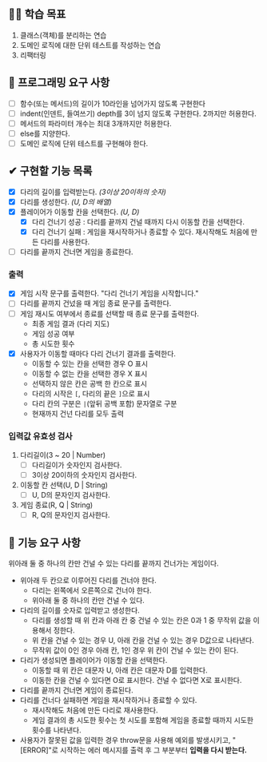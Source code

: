 ## 🐱‍🚀 학습 목표

1. 클래스(객체)를 분리하는 연습
2. 도메인 로직에 대한 단위 테스트를 작성하는 연습
3. 리팩터링

## 🎯 프로그래밍 요구 사항

- [ ] 함수(또는 메서드)의 길이가 10라인을 넘어가지 않도록 구현한다
- [ ] indent(인덴트, 들여쓰기) depth를 3이 넘지 않도록 구현한다. 2까지만 허용한다.
- [ ] 메서드의 파라미터 개수는 최대 3개까지만 허용한다.
- [ ] else를 지양한다.
- [ ] 도메인 로직에 단위 테스트를 구현해야 한다.

## ✔ 구현할 기능 목록

- [x] 다리의 길이를 입력받는다. _(3이상 20이하의 숫자)_
- [x] 다리를 생성한다. _(U, D의 배열)_
- [x] 플레이어가 이동할 칸을 선택한다. _(U, D)_
  - [x] 다리 건너기 성공 : 다리를 끝까지 건널 때까지 다시 이동할 칸을 선택한다.
  - [x] 다리 건너기 실패 : 게임을 재시작하거나 종료할 수 있다. 재시작해도 처음에 만든 다리를 사용한다.
- [ ] 다리를 끝까지 건너면 게임을 종료한다.

### 출력

- [x] 게임 시작 문구를 출력한다. "다리 건너기 게임을 시작합니다."
- [ ] 다리를 끝까지 건넜을 때 게임 종료 문구를 출력한다.
- [ ] 게임 재시도 여부에서 종료를 선택할 때 종료 문구를 출력한다.
  - 최종 게임 결과 (다리 지도)
  - 게임 성공 여부
  - 총 시도한 횟수
- [x] 사용자가 이동할 때마다 다리 건너기 결과를 출력한다.
  - 이동할 수 있는 칸을 선택한 경우 O 표시
  - 이동할 수 없는 칸을 선택한 경우 X 표시
  - 선택하지 않은 칸은 공백 한 칸으로 표시
  - 다리의 시작은 `[`, 다리의 끝은 `]`으로 표시
  - 다리 칸의 구분은 `|`(앞뒤 공백 포함) 문자열로 구분
  - 현재까지 건넌 다리를 모두 출력

### 입력값 유효성 검사

1. 다리길이(3 ~ 20 | Number)
   - [ ] 다리길이가 숫자인지 검사한다.
   - [ ] 3이상 20이하의 숫자인지 검사한다.
2. 이동할 칸 선택(U, D | String)
   - [ ] U, D의 문자인지 검사한다.
3. 게임 종료(R, Q | String)
   - [ ] R, Q의 문자인지 검사한다.

## 🚀 기능 요구 사항

위아래 둘 중 하나의 칸만 건널 수 있는 다리를 끝까지 건너가는 게임이다.

- 위아래 두 칸으로 이루어진 다리를 건너야 한다.
  - 다리는 왼쪽에서 오른쪽으로 건너야 한다.
  - 위아래 둘 중 하나의 칸만 건널 수 있다.
- 다리의 길이를 숫자로 입력받고 생성한다.
  - 다리를 생성할 때 위 칸과 아래 칸 중 건널 수 있는 칸은 0과 1 중 무작위 값을 이용해서 정한다.
  - 위 칸을 건널 수 있는 경우 U, 아래 칸을 건널 수 있는 경우 D값으로 나타낸다.
  - 무작위 값이 0인 경우 아래 칸, 1인 경우 위 칸이 건널 수 있는 칸이 된다.
- 다리가 생성되면 플레이어가 이동할 칸을 선택한다.
  - 이동할 때 위 칸은 대문자 U, 아래 칸은 대문자 D를 입력한다.
  - 이동한 칸을 건널 수 있다면 O로 표시한다. 건널 수 없다면 X로 표시한다.
- 다리를 끝까지 건너면 게임이 종료된다.
- 다리를 건너다 실패하면 게임을 재시작하거나 종료할 수 있다.
  - 재시작해도 처음에 만든 다리로 재사용한다.
  - 게임 결과의 총 시도한 횟수는 첫 시도를 포함해 게임을 종료할 때까지 시도한 횟수를 나타낸다.
- 사용자가 잘못된 값을 입력한 경우 throw문을 사용해 예외를 발생시키고, "[ERROR]"로 시작하는 에러 메시지를 출력 후 그 부분부터 **입력을 다시 받는다.**
